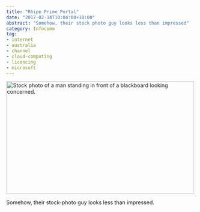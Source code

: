 ```yaml
---
title: "Rhipe Prime Portal"
date: "2017-02-14T10:04:00+10:00"
abstract: "Somehow, their stock photo guy looks less than impressed"
category: Infocomm
tag:
- internet
- australia
- channel
- cloud-computing
- licencing
- microsoft
---
```

<p><a href="https://www.primeportal.online/"><img src="https://rubenerd.com/files/2017/RhipeFullImage@1x.jpg" alt="Stock photo of a man standing in front of a blackboard looking concerned." style="width:500px; height:300px" srcset="https://rubenerd.com/files/2017/RhipeFullImage@1x.jpg 1x, https://rubenerd.com/files/2017/RhipeFullImage@2x.jpg 2x" /></a></p>

Somehow, their stock-photo guy looks less than impressed.

